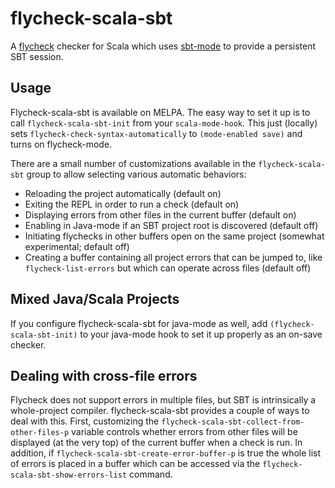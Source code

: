 flycheck-scala-sbt
==================

A [flycheck](http://www.flycheck.org/) checker for Scala which uses
[sbt-mode](https://github.com/ensime/emacs-sbt-mode) to provide a
persistent SBT session.

Usage
-----

Flycheck-scala-sbt is available on MELPA.  The easy way to set it up
is to call `flycheck-scala-sbt-init` from your `scala-mode-hook`.
This just (locally) sets `flycheck-check-syntax-automatically` to
`(mode-enabled save)` and turns on flycheck-mode.

There are a small number of customizations available in the
`flycheck-scala-sbt` group to allow selecting various automatic
behaviors:

* Reloading the project automatically (default on)
* Exiting the REPL in order to run a check (default on)
* Displaying errors from other files in the current buffer (default
  on)
* Enabling in Java-mode if an SBT project root is discovered (default
  off)
* Initiating flychecks in other buffers open on the same project
  (somewhat experimental; default off)
* Creating a buffer containing all project errors that can be jumped
  to, like `flycheck-list-errors` but which can operate across files
  (default off)

Mixed Java/Scala Projects
-------------------------

If you configure flycheck-scala-sbt for java-mode as well, add
`(flycheck-scala-sbt-init)` to your java-mode hook to set it up
properly as an on-save checker.

Dealing with cross-file errors
------------------------------

Flycheck does not support errors in multiple files, but SBT is
intrinsically a whole-project compiler.  flycheck-scala-sbt provides a
couple of ways to deal with this.  First, customizing the
`flycheck-scala-sbt-collect-from-other-files-p` variable controls
whether errors from other files will be displayed (at the very top) of
the current buffer when a check is run.  In addition, if
`flycheck-scala-sbt-create-error-buffer-p` is true the whole list of
errors is placed in a buffer which can be accessed via the
`flycheck-scala-sbt-show-errors-list` command.
